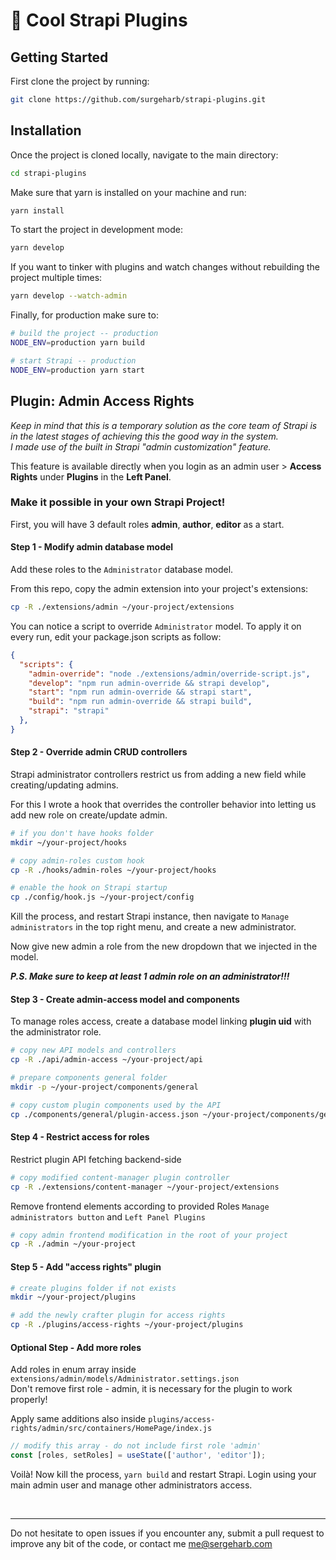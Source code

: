 # 🚀 Cool Strapi Plugins

## Getting Started

First clone the project by running:

```bash
git clone https://github.com/surgeharb/strapi-plugins.git
```

## Installation

Once the project is cloned locally, navigate to the main directory:

```bash
cd strapi-plugins
```

Make sure that yarn is installed on your machine and run:

```bash
yarn install
```

To start the project in development mode:

```bash
yarn develop
```

If you want to tinker with plugins and watch changes without rebuilding the project multiple times:

```bash
yarn develop --watch-admin
```

Finally, for production make sure to:

```bash
# build the project -- production
NODE_ENV=production yarn build

# start Strapi -- production
NODE_ENV=production yarn start
```

## Plugin: Admin Access Rights
*Keep in mind that this is a temporary solution as the core team of Strapi is in the latest stages of achieving this the good way in the system. <br>
I made use of the built in Strapi "admin customization" feature.*

This feature is available directly when you login as an admin user > **Access Rights** under **Plugins** in the **Left Panel**.

### Make it possible in your own Strapi Project!

First, you will have 3 default roles **admin**, **author**, **editor** as a start.

#### Step 1 - Modify admin database model
Add these roles to the `Administrator` database model.

From this repo, copy the admin extension into your project's extensions:
```bash
cp -R ./extensions/admin ~/your-project/extensions
```

You can notice a script to override `Administrator` model.
To apply it on every run, edit your package.json scripts as follow:

```json
{
  "scripts": {
    "admin-override": "node ./extensions/admin/override-script.js",
    "develop": "npm run admin-override && strapi develop",
    "start": "npm run admin-override && strapi start",
    "build": "npm run admin-override && strapi build",
    "strapi": "strapi"
  },
}
```

#### Step 2 - Override admin CRUD controllers

Strapi administrator controllers restrict us from adding a new field while creating/updating admins.

For this I wrote a hook that overrides the controller behavior into letting us add new role on create/update admin.

```bash
# if you don't have hooks folder
mkdir ~/your-project/hooks

# copy admin-roles custom hook
cp -R ./hooks/admin-roles ~/your-project/hooks

# enable the hook on Strapi startup
cp ./config/hook.js ~/your-project/config
```

Kill the process, and restart Strapi instance, then navigate to `Manage administrators` in the top right menu, and create a new administrator.

Now give new admin a role from the new dropdown that we injected in the model.

***P.S. Make sure to keep at least 1 admin role on an administrator!!!***

#### Step 3 - Create admin-access model and components

To manage roles access, create a database model linking **plugin uid** with the administrator role.

```bash
# copy new API models and controllers
cp -R ./api/admin-access ~/your-project/api

# prepare components general folder
mkdir -p ~/your-project/components/general

# copy custom plugin components used by the API
cp ./components/general/plugin-access.json ~/your-project/components/general
```

#### Step 4 - Restrict access for roles

Restrict plugin API fetching backend-side
```bash
# copy modified content-manager plugin controller
cp -R ./extensions/content-manager ~/your-project/extensions
```

Remove frontend elements according to provided Roles `Manage administrators button` and `Left Panel Plugins`

```bash
# copy admin frontend modification in the root of your project
cp -R ./admin ~/your-project
```

#### Step 5 - Add "access rights" plugin
```bash
# create plugins folder if not exists
mkdir ~/your-project/plugins

# add the newly crafter plugin for access rights
cp -R ./plugins/access-rights ~/your-project/plugins
```

#### Optional Step - Add more roles
Add roles in enum array inside `extensions/admin/models/Administrator.settings.json` <br> Don't remove first role - admin, it is necessary for the plugin to work properly!

Apply same additions also inside `plugins/access-rights/admin/src/containers/HomePage/index.js`
```js
// modify this array - do not include first role 'admin'
const [roles, setRoles] = useState(['author', 'editor']);
```

Voilà! Now kill the process, `yarn build` and restart Strapi.
Login using your main admin user and manage other administrators access.

<br>

---

Do not hesitate to open issues if you encounter any, submit a pull request to improve any bit of the code, or contact me [me@sergeharb.com](mailto:me@sergeharb.com)
